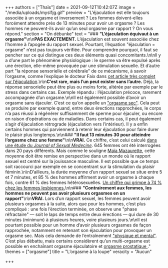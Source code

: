 +++
authors = ["Thaïs"]
date = 2021-09-12T10:42:07Z
image = "/media/uploads/mysl1jg.gif"
preview = "L’éjaculation est elle toujours associée à un orgasme et inversement&nbsp;? Les femmes doivent-elles forcément attendre près de 13 minutes pour avoir un orgasme&nbsp;? Les hommes ne peuvent-ils avoir qu’un seul orgasme par rapport&nbsp;? On vous répond."
section = "On débunke"
text = "### **\"L’éjaculation équivaut à un orgasme\"**\n\n**PAS EXACTEMENT.** L’éjaculation est souvent associée chez l’homme à l’apogée du rapport sexuel. Pourtant, l’équation \"éjaculation = orgasme\" n’est pas toujours vérifiée. Pour comprendre pourquoi, il faut se pencher sur ce qui distingue ces deux éléments quasi concomitants.\n\nll y a d’une part le phénomène physiologique&nbsp;: le sperme va être expulsé après une érection, elle-même provoquée par une stimulation sexuelle. Et d’autre part \"la réponse sensorielle et cérébrale\" de ce mécanisme, à savoir l’orgasme, comme l’explique le docteur Faix dans [cet article très complet sur l’éjaculation](https://www.allodocteurs.fr/sexo-homme-sperme-tout-savoir-sur-lejaculation-12452.html).\n\n**C’est rare, mais l’un peut exister sans l’autre.** Déjà, la réponse sensorielle peut être plus ou moins forte, altérée par exemple par le stress dans certains cas. Exemple répandu&nbsp;: l’éjaculation précoce, rarement accompagnée d’un orgasme.\n\nIl est également possible d’avoir un orgasme sans éjaculer. C’est ce qu’on appelle un [\"orgasme sec\"](https://www.francetvinfo.fr/sante/sexo/l-orgasme-sec-le-plaisir-sans-l-ejaculation_3202801.html). Cela peut se produire par exemple quand, entre deux érections rapprochées, le corps n’a pas réussi à régénérer suffisamment de sperme pour éjaculer, ou encore en raison d’opérations ou de maladies. Dans certains cas, il peut également s’agir d’éjaculation rétrograde (éjaculation vers l’intérieur). Il y a enfin certains hommes qui parviennent à retenir leur éjaculation pour faire durer le plaisir plus longtemps.\n\n### **\"Il faut 13 minutes 30 pour atteindre l’orgasme chez une femme\"**\n\n**VRAI.** Ce chiffre, c’est celui calculé [dans une étude du _Journal of Sexual Medecine_](https://www.jsm.jsexmed.org/article/S1743-6095(20)30030-8/fulltext ). 645 femmes ont été interrogées dans 20 pays différents. Mais comme le souligne [Maïa Mazaurette](https://www.letemps.ch/societe/plaisir-feminin-startingblocks), cette moyenne doit être remise en perspective dans un monde où le rapport sexuel est centré sur la jouissance masculine. Il est possible que ce temps soit raccourci par exemple en se concentrant sur la stimulation du plaisir féminin.\n\nD’ailleurs, la durée moyenne d’un rapport sexuel se situe entre 5 et 7 minutes, et 85&nbsp;% des hommes affirment avoir un orgasme à chaque fois, contre 61&nbsp;% des femmes hétérosexuelles. [Un chiffre qui grimpe à 74&nbsp;% chez les femmes lesbiennes.](https://www.huffingtonpost.fr/2014/08/21/sexualite-lesbiennes-orgasmes-hetero_n_5697179.html)\n\n### **\"Contrairement aux femmes, les hommes ne peuvent pas avoir plusieurs orgasmes en un rapport\"**\n\n**VRAI.** Lors d’un rapport sexuel, les femmes peuvent avoir plusieurs orgasmes à la suite, alors que pour les hommes, c’est plus compliqué&nbsp;: une fois l’érection terminée, on observe une \"phase réfractaire\"&nbsp;&mdash;&nbsp;soit le laps de temps entre deux érections&nbsp;&mdash;&nbsp;qui dure de 30 minutes (minimum) à plusieurs heures, voire plusieurs jours.\n\nIl est pourtant possible pour un homme d’avoir plusieurs orgasmes de façon rapprochée, notamment en retenant son éjaculation pour provoquer un orgasme sec. Mais cela demande de l’entraînement [\"physique et mental\"](https://www.gqmagazine.fr/sexe/article/les-hommes-peuvent-avoir-des-orgasmes-multiples-voici-comment). C’est plus débattu, mais certains considèrent qu’un multi-orgasme est possible en enchaînant orgasme éjaculatoire et [orgasme prostatique ](https://www.rtl.fr/actu/bien-etre/sexe-qu-est-ce-qu-un-orgasme-prostatique-7800845451)."
themes = ["orgasme"]
title = "L’orgasme à la loupe"
veracity = "Aucun"

+++
